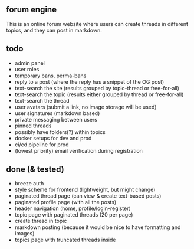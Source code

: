 ## forum engine
This is an online forum website where users can create threads in different topics, and they can post in markdown.

## todo
- admin panel
- user roles
- temporary bans, perma-bans
- reply to a post (where the reply has a snippet of the OG post)
- text-search the site (results grouped by topic-thread or free-for-all)
- text-search the topic (results either grouped by thread or free-for-all)
- text-search the thread
- user avatars (submit a link, no image storage will be used)
- user signatures (markdown based)
- private messaging between users
- pinned threads
- possibly have folders(?) within topics
- docker setups for dev and prod
- ci/cd pipeline for prod
- (lowest priority) email verification during registration

## done (& tested)
- breeze auth
- style scheme for frontend (lightweight, but might change)
- paginated thread page (can view & create text-based posts)
- paginated profile page (with all the posts)
- header navigation (home, profile/login-register)
- topic page with paginated threads (20 per page)
- create thread in topic
- markdown posting (because it would be nice to have formatting and images)
- topics page with truncated threads inside

